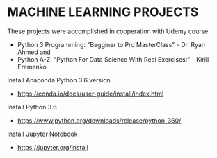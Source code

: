 # MACHINE LEARNING PROJECTS

These projects were accomplished in cooperation with Udemy course:
  - Python 3 Programming: "Begginer to Pro MasterClass" - Dr. Ryan Ahmed and
  - Python A-Z: "Python For Data Science With Real Exercises!" - Kirill Eremenko

Install Anaconda Python 3.6 version
  - https://conda.io/docs/user-guide/install/index.html 
  
Install Python 3.6
  - https://www.python.org/downloads/release/python-360/
  
Install Jupyter Notebook
  - https://jupyter.org/install



